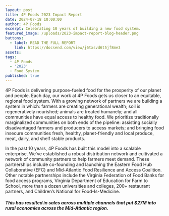 ```yaml
---
layout: post
title: 4P Foods 2023 Impact Report
date: 2024-07-18 10:00:00
author: 4P Foods
excerpt: Celebrating 10 years of building a new food system.
featured_image: /uploads/2023-impact-report-blog-header.png
buttons:
  - label: READ THE FULL REPORT
    link: https://docsend.com/view/j6txsvd6t5jf8me3
assets:
tags:
  - 4P Foods
  - '2023'
  - Food System
published: true
---
```

4P Foods is delivering purpose-fueled food for the prosperity of our planet and people. Each day, our work at 4P Foods gets us closer to an equitable, regional food system. With a growing network of partners we are building a system in which: farmers are creating generational wealth; soil is regeneratively nourished; animals are treated humanely; and all communities have equal access to healthy food. We prioritize traditionally marginalized communities on both ends of the pipeline: assisting socially disadvantaged farmers and producers to access markets; and bringing food insecure communities fresh, healthy, planet-friendly and local produce, meat, dairy, and shelf stable products.

In the past 10 years, 4P Foods has built this model into a scalable enterprise. We’ve established a robust distribution network and cultivated a network of community partners to help farmers meet demand. These partnerships include co-founding and launching the Eastern Food Hub Collaborative (EFC) and Mid-Atlantic Food Resilience and Access Coalition. Other notable partnerships include the Virginia Federation of Food Banks for food access programs, Virginia Department of Education for Farm to School, more than a dozen universities and colleges, 200+ restaurant partners, and Children’s National for Food-Is-Medicine.

##### This has resulted in sales across multiple channels that put  $27M into rural economies across the Mid-Atlantic region.

&nbsp;

#####